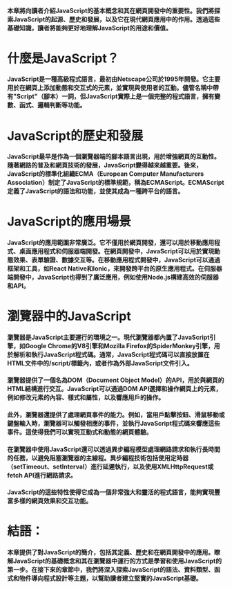 #### 本章將向讀者介紹JavaScript的基本概念和其在網頁開發中的重要性。我們將探索JavaScript的起源、歷史和發展，以及它在現代網頁應用中的作用。透過這些基礎知識，讀者將能夠更好地理解JavaScript的用途和價值。

# 什麼是JavaScript？

#### JavaScript是一種高級程式語言，最初由Netscape公司於1995年開發。它主要用於在網頁上添加動態和交互式的元素，並實現與使用者的互動。儘管名稱中帶有"Script"（腳本）一詞，但JavaScript實際上是一個完整的程式語言，擁有變數、函式、邏輯判斷等功能。

# JavaScript的歷史和發展

#### JavaScript最早是作為一個瀏覽器端的腳本語言出現，用於增強網頁的互動性。隨著網路的普及和網頁技術的發展，JavaScript變得越來越重要。後來，JavaScript的標準化組織ECMA（European Computer Manufacturers Association）制定了JavaScript的標準規範，稱為ECMAScript。ECMAScript定義了JavaScript的語法和功能，並使其成為一種跨平台的語言。

# JavaScript的應用場景

#### JavaScript的應用範圍非常廣泛。它不僅用於網頁開發，還可以用於移動應用程式、桌面應用程式和伺服器端開發。在網頁開發中，JavaScript可以用於實現動態效果、表單驗證、數據交互等。在移動應用程式開發中，JavaScript可以通過框架和工具，如React Native和Ionic，來開發跨平台的原生應用程式。在伺服器端開發中，JavaScript也得到了廣泛應用，例如使用Node.js構建高效的伺服器和API。

# 瀏覽器中的JavaScript

#### 瀏覽器是JavaScript主要運行的環境之一。現代瀏覽器都內置了JavaScript引擎，如Google Chrome的V8引擎和Mozilla Firefox的SpiderMonkey引擎，用於解析和執行JavaScript程式碼。通常，JavaScript程式碼可以直接放置在HTML文件中的/script/標籤內，或者作為外部JavaScript文件引入。

#### 瀏覽器提供了一個名為DOM（Document Object Model）的API，用於與網頁的HTML結構進行交互。JavaScript可以通過DOM API選擇和操作網頁上的元素，例如修改元素的內容、樣式和屬性，以及響應用戶的操作。

#### 此外，瀏覽器還提供了處理網頁事件的能力。例如，當用戶點擊按鈕、滑鼠移動或鍵盤輸入時，瀏覽器可以觸發相應的事件，並執行JavaScript程式碼來響應這些事件。這使得我們可以實現互動式和動態的網頁體驗。

#### 在瀏覽器中使用JavaScript還可以透過異步編程模型處理網路請求和執行長時間的任務，以避免阻塞瀏覽器的主線程。異步編程技術包括使用定時器（setTimeout、setInterval）進行延遲執行，以及使用XMLHttpRequest或fetch API進行網路請求。

#### JavaScript的這些特性使得它成為一個非常強大和靈活的程式語言，能夠實現豐富多樣的網頁效果和交互功能。

# 結語：

#### 本章提供了對JavaScript的簡介，包括其定義、歷史和在網頁開發中的應用。瞭解JavaScript的基礎概念和其在瀏覽器中運行的方式是學習和使用JavaScript的第一步。在接下來的章節中，我們將深入探索JavaScript的語法、資料類型、函式和物件導向程式設計等主題，以幫助讀者建立堅實的JavaScript基礎。